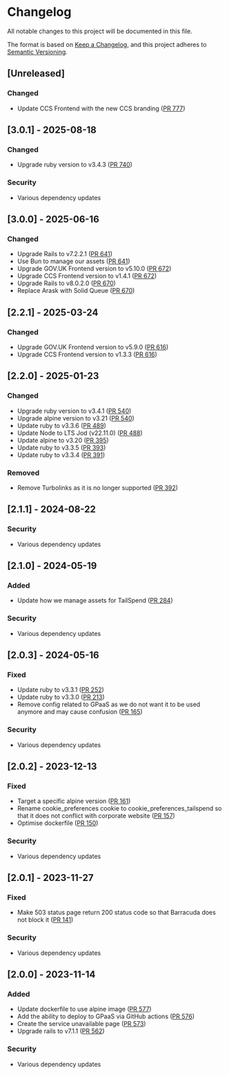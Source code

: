 # Changelog

All notable changes to this project will be documented in this file.

The format is based on [Keep a Changelog](https://keepachangelog.com/en/1.1.0/),
and this project adheres to [Semantic Versioning](https://semver.org/spec/v2.0.0.html).

## [Unreleased]

### Changed

- Update CCS Frontend with the new CCS branding ([PR 777](https://github.com/Crown-Commercial-Service/tailspend-idam/pull/777))

## [3.0.1] - 2025-08-18

### Changed

- Upgrade ruby version to v3.4.3 ([PR 740](https://github.com/Crown-Commercial-Service/tailspend-idam/pull/740))

### Security

- Various dependency updates

## [3.0.0] - 2025-06-16

### Changed

- Upgrade Rails to v7.2.2.1 ([PR 641](https://github.com/Crown-Commercial-Service/tailspend-idam/pull/641))
- Use Bun to manage our assets ([PR 641](https://github.com/Crown-Commercial-Service/tailspend-idam/pull/641))
- Upgrade GOV.UK Frontend version to v5.10.0 ([PR 672](https://github.com/Crown-Commercial-Service/tailspend-idam/pull/672))
- Upgrade CCS Frontend version to v1.4.1 ([PR 672](https://github.com/Crown-Commercial-Service/tailspend-idam/pull/672))
- Upgrade Rails to v8.0.2.0 ([PR 670](https://github.com/Crown-Commercial-Service/pmp-idam/pull/670))
- Replace Arask with Solid Queue ([PR 670](https://github.com/Crown-Commercial-Service/pmp-idam/pull/670))

## [2.2.1] - 2025-03-24

### Changed

- Upgrade GOV.UK Frontend version to v5.9.0 ([PR 616](https://github.com/Crown-Commercial-Service/tailspend-idam/pull/616))
- Upgrade CCS Frontend version to v1.3.3 ([PR 616](https://github.com/Crown-Commercial-Service/tailspend-idam/pull/616))

## [2.2.0] - 2025-01-23

### Changed

- Upgrade ruby version to v3.4.1 ([PR 540](https://github.com/Crown-Commercial-Service/tailspend-idam/pull/540))
- Upgrade alpine version to v3.21 ([PR 540](https://github.com/Crown-Commercial-Service/tailspend-idam/pull/540))
- Update ruby to v3.3.6 ([PR 489](https://github.com/Crown-Commercial-Service/tailspend-idam/pull/489))
- Update Node to LTS Jod (v22.11.0) ([PR 488](https://github.com/Crown-Commercial-Service/tailspend-idam/pull/488))
- Update alpine to v3.20 ([PR 395](https://github.com/Crown-Commercial-Service/tailspend-idam/pull/395))
- Update ruby to v3.3.5 ([PR 393](https://github.com/Crown-Commercial-Service/tailspend-idam/pull/393))
- Update ruby to v3.3.4 ([PR 391](https://github.com/Crown-Commercial-Service/tailspend-idam/pull/391))

### Removed

- Remove Turbolinks as it is no longer supported ([PR 392](https://github.com/Crown-Commercial-Service/tailspend-idam/pull/392))

## [2.1.1] - 2024-08-22

### Security

- Various dependency updates

## [2.1.0] - 2024-05-19

### Added

- Update how we manage assets for TailSpend ([PR 284](https://github.com/Crown-Commercial-Service/tailspend-idam/pull/284))

### Security

- Various dependency updates

## [2.0.3] - 2024-05-16

### Fixed

- Update ruby to v3.3.1 ([PR 252](https://github.com/Crown-Commercial-Service/tailspend-idam/pull/252))
- Update ruby to v3.3.0 ([PR 213](https://github.com/Crown-Commercial-Service/tailspend-idam/pull/213))
- Remove config related to GPaaS as we do not want it to be used anymore and may cause confusion ([PR 165](https://github.com/Crown-Commercial-Service/tailspend-idam/pull/165))

### Security

- Various dependency updates

## [2.0.2] - 2023-12-13

### Fixed

- Target a specific alpine version ([PR 161](https://github.com/Crown-Commercial-Service/tailspend-idam/pull/161))
- Rename cookie_preferences cookie to cookie_preferences_tailspend so that it does not conflict with corporate website ([PR 157](https://github.com/Crown-Commercial-Service/tailspend-idam/pull/157))
- Optimise dockerfile ([PR 150](https://github.com/Crown-Commercial-Service/tailspend-idam/pull/150))

### Security

- Various dependency updates

## [2.0.1] - 2023-11-27

### Fixed

- Make 503 status page return 200 status code so that Barracuda does not block it ([PR 141](https://github.com/Crown-Commercial-Service/tailspend-idam/pull/141))

### Security

- Various dependency updates

## [2.0.0] - 2023-11-14

### Added

- Update dockerfile to use alpine image ([PR 577](https://github.com/Crown-Commercial-Service/tailspend-idam/pull/127))
- Add the ability to deploy to GPaaS via GitHub actions ([PR 576](https://github.com/Crown-Commercial-Service/tailspend-idam/pull/126))
- Create the service unavailable page ([PR 573](https://github.com/Crown-Commercial-Service/tailspend-idam/pull/125))
- Upgrade rails to v7.1.1 ([PR 562](https://github.com/Crown-Commercial-Service/tailspend-idam/pull/114))

### Security

- Various dependency updates
